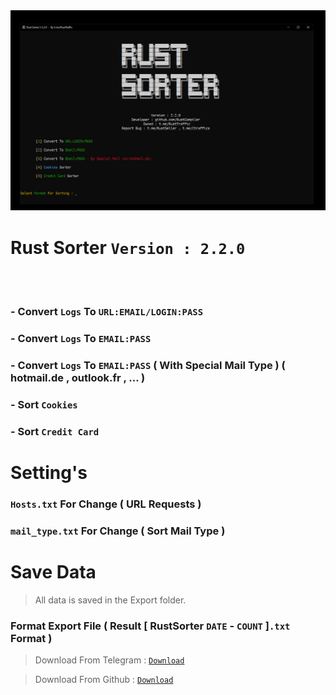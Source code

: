 <img src="https://github.com/RustCompiler/RustSoter/blob/main/main.jpg">


# Rust Sorter ```Version : 2.2.0```
<br><br>



### - Convert ```Logs``` To ```URL:EMAIL/LOGIN:PASS```
### - Convert ```Logs``` To ```EMAIL:PASS```
### - Convert ```Logs``` To ```EMAIL:PASS``` ( With Special Mail Type ) ( hotmail.de , outlook.fr , ... )
### -  Sort ```Cookies```
### -  Sort ```Credit Card```



# Setting's

### ```Hosts.txt``` For Change ( URL Requests )

### ```mail_type.txt``` For Change ( Sort Mail Type )

# Save Data 

> All data is saved in the Export folder.
### Format Export File ( Result [ RustSorter ```DATE``` - ```COUNT``` ]```.txt``` Format )

> Download From Telegram : <a href="https://t.me/RustTraffic">```Download```</a>

> Download From Github : <a href="https://github.com/RustCompiler/URL-Email-Password-Cookie-Sorter/releases/tag/Sorter">```Download```</a>




